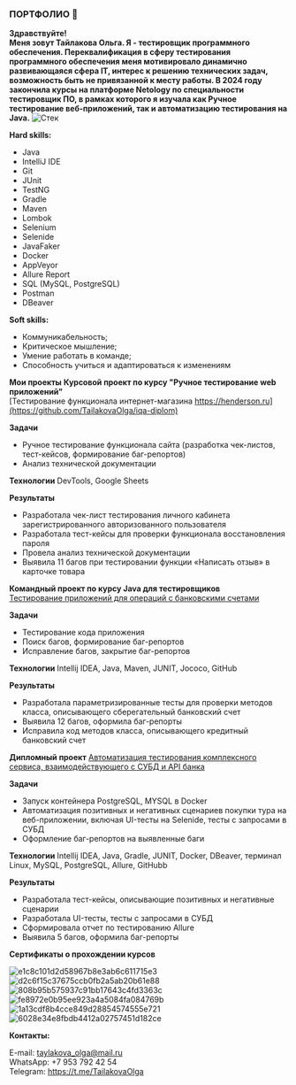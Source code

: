 ### ПОРТФОЛИО :wave:

**Здравствуйте!**\
**Меня зовут Тайлакова Ольга. 
Я - тестировщик программного обеспечения.
Переквалификация в сферу тестирования программного обеспечения меня мотивировало динамично развивающаяся сфера IT, интерес к решению технических задач, возможность быть не привязанной к месту работы. 
В 2024 году закончила курсы на платформе Netology по специальности тестировщик ПО, в рамках которого я изучала как Ручное тестирование веб-приложений, так и автоматизацию тестирования на Java.**
![Стек](https://github.com/TailakovaOlga/TailakovaOlga/assets/142083950/f3775ce6-7e06-4d27-b8bd-f4e2ba8c64bd)

**Hard skills:**
+ Java 
+ IntelliJ IDE
+ Git
+ JUnit
+ TestNG
+ Gradle
+ Maven
+ Lombok
+ Selenium
+ Selenide
+ JavaFaker
+ Docker
+ AppVeyor
+ Allure Report
+ SQL (MySQL, PostgreSQL)
+ Postman
+ DBeaver

**Soft skills:**
+ Коммуникабельность;
+ Критическое мышление;
+ Умение работать в команде;
+ Способность учиться и адаптироваться к изменениям

**Мои проекты**
**Курсовой проект по курсу "Ручное тестирование web приложений"**\
[Тестирование функционала интернет-магазина https://henderson.ru](https://github.com/TailakovaOlga/iqa-diplom)

**Задачи**
- Ручное тестирование функционала сайта (разработка чек-листов, тест-кейсов, формирование баг-репортов)
- Анализ технической документации

**Технологии**
DevTools, Google Sheets

**Результаты**
- Разработала чек-лист тестирования личного кабинета зарегистрированного авторизованного пользователя
- Разработала тест-кейсы для проверки функционала восстановления пароля
- Провела анализ технической документации
- Выявила 11 багов при тестировании функции «Написать отзыв» в карточке товара

**Командный проект по курсу Java для тестировщиков**\
[Тестирование приложений для операций с банковскими счетами](https://github.com/TailakovaOlga/CreditAccount)

**Задачи**
- Тестирование кода приложения
- Поиск багов, формирование баг-репортов
- Исправление багов, закрытие баг-репортов

**Технологии**
Intellij IDEA, Java, Maven, JUNIT, Jococo, GitHub

**Результаты**
- Разработала параметризированные тесты для проверки методов класса, описывающего сберегательный банковский счет
- Выявила 12 багов, оформила баг-репорты
- Исправила код методов класса, описывающего кредитный банковский счет

**Дипломный проект**
[Автоматизация тестирования комплексного сервиса, взаимодействующего с СУБД и API банка](https://github.com/TailakovaOlga/Diplom-QA)

**Задачи**
- Запуск контейнера PostgreSQL, MYSQL в Docker
- Автоматизация позитивных и негативных сценариев покупки тура на веб-приложении, включая UI-тесты на Selenide, тесты с запросами в СУБД
- Оформление баг-репортов на выявленные баги

**Технологии**
Intellij IDEA, Java, Gradle, JUNIT, Docker, DBeaver, терминал Linux, MySQL, PostgreSQL, Allure, GitHubb

**Результаты**
- Разработала тест-кейсы, описывающие позитивных и негативные сценарии
- Разработала UI-тесты, тесты с запросами в СУБД
- Сформировала отчет по тестированию Allure
- Выявила 5 багов, оформила баг-репорты

**Сертификаты о прохождении курсов**

![e1c8c101d2d58967b8e3ab6c611715e3](https://github.com/TailakovaOlga/TailakovaOlga/assets/142083950/3ac3c3e0-ea43-4f02-b9ef-50e6af44bdbc)
![d2c6f15c37675ccb0fb2a5ab20b61e88](https://github.com/TailakovaOlga/TailakovaOlga/assets/142083950/db61b84c-0d7f-454f-b28d-426c479be01c)
![808b95b575937c91bb17643c4fd3363c](https://github.com/TailakovaOlga/TailakovaOlga/assets/142083950/4999826b-2196-4eac-858f-2771a62f9018)
![fe8972e0b95ee923a4a5084fa084769b](https://github.com/TailakovaOlga/TailakovaOlga/assets/142083950/83f21d61-e3e9-47f5-9f28-b1ec1ea3b6bb)
![1a13cdf8b4cce849d28854574555e721](https://github.com/TailakovaOlga/TailakovaOlga/assets/142083950/9356f619-b6bc-42d6-a96d-e81a6308ab72)
![6028e34e8fbdb4412a02757451d182ce](https://github.com/TailakovaOlga/TailakovaOlga/assets/142083950/bd84d7b7-fad5-4e6e-8a16-87cbe354628f)

**Контакты:**

E-mail: taylakova_olga@mail.ru\
WhatsApp: +7 953 792 42 54\
Telegram: https://t.me/TailakovaOlga 

<!--
**TailakovaOlga/TailakovaOlga** is a ✨ _special_ ✨ repository because its `README.md` (this file) appears on your GitHub profile.
[//]: # (Preview)
